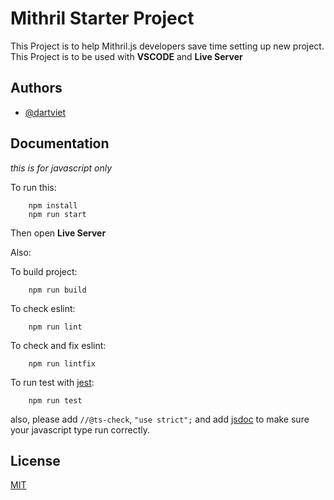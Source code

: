 
# Mithril Starter Project


This Project is to help Mithril.js developers save time setting up new project.\
This Project is to be used with **VSCODE** and **Live Server**


## Authors

- [@dartviet](https://github.com/DartViet)


## Documentation

*this is for javascript only*

To run this:

```shell
    npm install
    npm run start
```

Then open **Live Server**

Also:

To build project:

```shell
    npm run build
```

To check eslint:

```shell
    npm run lint
```

To check and fix eslint:

```shell
    npm run lintfix
```

To run test with [jest](https://jestjs.io/):

```shell
    npm run test
```

also, please add ```//@ts-check```, ```"use strict";``` and add [jsdoc](https://jsdoc.app/) to make sure your javascript type run correctly.



## License

[MIT](https://choosealicense.com/licenses/mit/)
